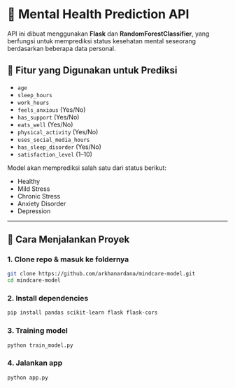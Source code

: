 # 🧠 Mental Health Prediction API

API ini dibuat menggunakan **Flask** dan **RandomForestClassifier**, yang berfungsi untuk memprediksi status kesehatan mental seseorang berdasarkan beberapa data personal.

## 📌 Fitur yang Digunakan untuk Prediksi

- `age`
- `sleep_hours`
- `work_hours`
- `feels_anxious` (Yes/No)
- `has_support` (Yes/No)
- `eats_well` (Yes/No)
- `physical_activity` (Yes/No)
- `uses_social_media_hours`
- `has_sleep_disorder` (Yes/No)
- `satisfaction_level` (1–10)

Model akan memprediksi salah satu dari status berikut:

- Healthy
- Mild Stress
- Chronic Stress
- Anxiety Disorder
- Depression

---

## 🚀 Cara Menjalankan Proyek

### 1. Clone repo & masuk ke foldernya

```bash
git clone https://github.com/arkhanardana/mindcare-model.git
cd mindcare-model
```

### 2. Install dependencies

```bash
pip install pandas scikit-learn flask flask-cors
```

### 3. Training model

```bash
python train_model.py
```

### 4. Jalankan app

```bash
python app.py
```
